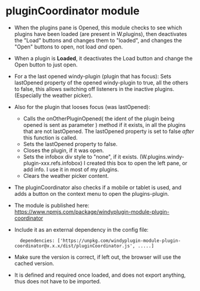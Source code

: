 pluginCoordinator module
========================

- When the plugins pane is Opened,  this module checks to see which plugins have been loaded (are present in W.plugins), then deactivates the "Load" buttons and changes them to "loaded",   and changes the "Open" buttons to open,  not load *and* open.
- When a plugin is **Loaded**,  it deactivates the Load button and change the Open button to just open.
- For a the last opened windy-plugin (plugin that has focus):   Sets lastOpened property of the opened windy-plugin to true,  all the others to false,  this allows switching off listeners in the inactive plugins.  (Especially the weather picker).
- Also for the plugin that looses focus (was lastOpened):
	- Calls the onOtherPluginOpened( the ident of the plugin being opened is sent as parameter  ) method if it exists, in all the plugins that are not lastOpened.  The lastOpened property is set to false *after* this function is called.
	- Sets the lastOpened property to false.
	- Closes the plugin, if it was open.
	- Sets the infobox div style to "none", if it exists.  (W.plugins.windy-plugin-xxx.refs.infobox)  I created this box to open the left pane,  or add info.  I use it in most of my plugins.
	- Clears the weather picker content.
- The pluginCoordinator also checks if a mobile or tablet is used, and adds a button on the context menu to open the plugins-plugin.


- The module is published here:  https://www.npmjs.com/package/windyplugin-module-plugin-coordinator
- Include it as an external dependency in the config file:

        dependencies: ['https://unpkg.com/windyplugin-module-plugin-coordinator@x.x.x/dist/pluginCoordinator.js', .....]

- Make sure the version is correct,  if left out, the browser will use the cached version.
- It is defined and required once loaded,  and does not export anything,  thus does not have to be imported.


